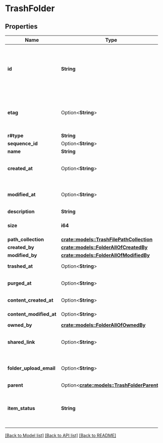 # TrashFolder

## Properties

Name | Type | Description | Notes
------------ | ------------- | ------------- | -------------
**id** | **String** | The unique identifier that represent a folder.  The ID for any folder can be determined by visiting a folder in the web application and copying the ID from the URL. For example, for the URL `https://_*.app.box.com/folders/123` the `folder_id` is `123`. | 
**etag** | Option<**String**> | The HTTP `etag` of this folder. This can be used within some API endpoints in the `If-Match` and `If-None-Match` headers to only perform changes on the folder if (no) changes have happened. | [optional]
**r#type** | **String** | `folder` | 
**sequence_id** | Option<**String**> |  | [optional]
**name** | **String** | The name of the folder. | 
**created_at** | Option<**String**> | The date and time when the folder was created. This value may be `null` for some folders such as the root folder or the trash folder. | [optional]
**modified_at** | Option<**String**> | The date and time when the folder was last updated. This value may be `null` for some folders such as the root folder or the trash folder. | [optional]
**description** | **String** |  | 
**size** | **i64** | The folder size in bytes.  Be careful parsing this integer as its value can get very large. | 
**path_collection** | [**crate::models::TrashFilePathCollection**](TrashFile_path_collection.md) |  | 
**created_by** | [**crate::models::FolderAllOfCreatedBy**](Folder_allOf_created_by.md) |  | 
**modified_by** | [**crate::models::FolderAllOfModifiedBy**](Folder_allOf_modified_by.md) |  | 
**trashed_at** | Option<**String**> | The time at which this folder was put in the trash. | [optional]
**purged_at** | Option<**String**> | The time at which this folder is expected to be purged from the trash. | [optional]
**content_created_at** | Option<**String**> | The date and time at which this folder was originally created. | [optional]
**content_modified_at** | Option<**String**> | The date and time at which this folder was last updated. | [optional]
**owned_by** | [**crate::models::FolderAllOfOwnedBy**](Folder_allOf_owned_by.md) |  | 
**shared_link** | Option<**String**> | The shared link for this folder. This will be `null` if a folder has been trashed, since the link will no longer be active. | [optional]
**folder_upload_email** | Option<**String**> | The folder upload email for this folder. This will be `null` if a folder has been trashed, since the upload will no longer work. | [optional]
**parent** | Option<[**crate::models::TrashFolderParent**](TrashFolder_parent.md)> |  | [optional]
**item_status** | **String** | Defines if this item has been deleted or not.  * `active` when the item has is not in the trash * `trashed` when the item has been moved to the trash but not deleted * `deleted` when the item has been permanently deleted. | 

[[Back to Model list]](../README.md#documentation-for-models) [[Back to API list]](../README.md#documentation-for-api-endpoints) [[Back to README]](../README.md)


